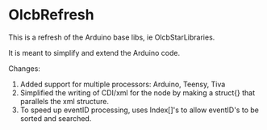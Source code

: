 # OlcbRefresh
This is a refresh of the Arduino base libs, ie OlcbStarLibraries.  

It is meant to simplify and extend the Arduino code.

Changes: 
1. Added support for multiple processors: 
    Arduino, Teensy, Tiva
2. Simplified the writing of CDI/xml for the node
    by making a struct{} that parallels the xml structure.   
3. To speed up eventID processing, 
    uses Index[]'s to allow eventID's to be sorted and searched.  


    